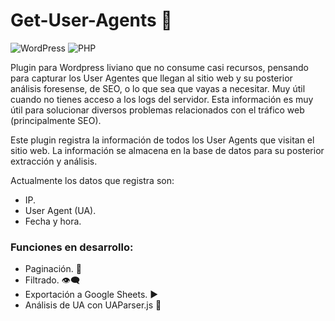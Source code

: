 # Get-User-Agents 🔎
![WordPress](https://img.shields.io/badge/WordPress-6.x-21759B?style=flat&logo=wordpress&logoColor=white)
![PHP](https://img.shields.io/badge/PHP-8.x-777BB4?style=flat&logo=php&logoColor=white)

Plugin para Wordpress liviano que no consume casi recursos, pensando para capturar los User Agentes que llegan al sitio web y su posterior análisis foresense, de SEO, o lo que sea que vayas a necesitar. Muy útil cuando no tienes acceso a los logs del servidor. Esta información es muy útil para solucionar diversos problemas relacionados con el tráfico web (principalmente SEO).

Este plugin registra la información de todos los User Agents que visitan el sitio web. La información se almacena en la base de datos para su posterior extracción y análisis. 

Actualmente los datos que registra son: 
- IP.
- User Agent (UA).
- Fecha y hora.

### Funciones en desarrollo:

- Paginación. 📑
- Filtrado. 👁‍🗨
- Exportación a Google Sheets. ▶
- Análisis de UA con UAParser.js 🔦
